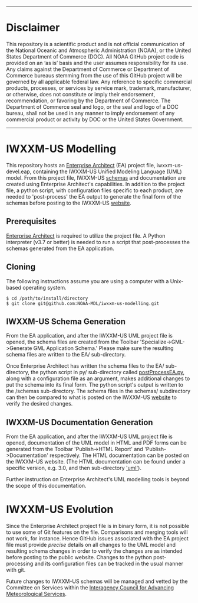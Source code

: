 ------------------------------------------
# Disclaimer
This repository is a scientific product and is not official communication of the National Oceanic and Atmospheric Administration (NOAA), or the United States Department of Commerce (DOC). All NOAA GitHub project code is provided on an ‘as is’ basis and the user assumes responsibility for its use. Any claims against the Department of Commerce or Department of Commerce bureaus stemming from the use of this GitHub project will be governed by all applicable federal law. Any reference to specific commercial products, processes, or services by service mark, trademark, manufacturer, or otherwise, does not constitute or imply their endorsement, recommendation, or favoring by the Department of Commerce. The Department of Commerce seal and logo, or the seal and logo of a DOC bureau, shall not be used in any manner to imply endorsement of any commercial product or activity by DOC or the United States Government.

------------------------------------------
# IWXXM-US Modelling
This repository hosts an [Enterprise Architect](https://sparxsystems.com/enterprise-architect/index.html) (EA) project file, iwxxm-us-devel.eap, containing the IWXXM-US Unified Modeling Language (UML) model. From this project file, IWXXM-US [schemas](https://nws.weather.gov/schemas/iwxxm-us) and documentation are created using Enterprise Architect's capabilities. In addition to the project file, a python script, with configuration files specific to each product, are needed to 'post-process' the EA output to generate the final form of the schemas before posting to the IWXXM-US [website](https://nws.weather.gov/schemas/iwxxm-us).

## Prerequisites
[Enterprise Architect](https://sparxsystems.com/enterprise-architect/index.html) is required to utilize the project file. A Python interpreter (v3.7 or better) is needed to run a script that post-processes the schemas generated from the EA application.

## Cloning
The following instructions assume you are using a computer with a Unix-based operating system.

	$ cd /path/to/install/directory
	$ git clone git@github.com:NOAA-MDL/iwxxm-us-modelling.git

## IWXXM-US Schema Generation
From the EA application, and after the IWXXM-US UML project file is opened, the schema files are created from the Toolbar 'Specialize->GML->Generate GML Application Schema.' Please make sure the resulting schema files are written to the EA/ sub-directory.

Once Enterprise Architect has written the schema files to the EA/ sub-directory, the python script in py/ sub-directory called [postProcessEA.py](https://github.com/NOAA-MDL/iwxxm-us-modelling/blob/main/py/postProcessEA.py), along with a configuration file as an argument, makes additional changes to put the schema into its final form. The python script's output is written to the /schemas sub-directory. The schema files in the schemas/ subdirectory can then be compared to what is posted on the IWXXM-US [website](https://nws.weather.gov/schemas/iwxxm-us) to verify the desired changes.

## IWXXM-US Documentation Generation
From the EA application, and after the IWXXM-US UML project file is opened, documentation of the UML model in HTML and PDF forms can be generated from the Toolbar 'Publish->HTML Report' and 'Publish->Documentation' respectively. The HTML documentation can be posted on the IWXXM-US website. (The HTML documentation can be found under a specific version, e.g. 3.0, and then sub-directory ['uml'](https://nws.weather.gov/schemas/iwxxm-us/3.0/uml)).

Further instruction on Enterprise Architect's UML modelling tools is beyond the scope of this documentation.

# IWXXM-US Evolution
Since the Enterprise Architect project file is in binary form, it is not possible to use some of Git features on the file. Comparisons and merging tools will not work, for instance. Hence GitHub issues associated with the EA project file must provide *precise* details on all changes to the UML model and resulting schema changes in order to verify the changes are as intended before posting to the public website. Changes to the python post-processing and its configuration files can be tracked in the usual manner with git.

Future changes to IWXXM-US schemas will be managed and vetted by the Committee on Services within the [Interagency Council for Advancing Meteorological Services](https://www.icams-portal.gov/index.html).
